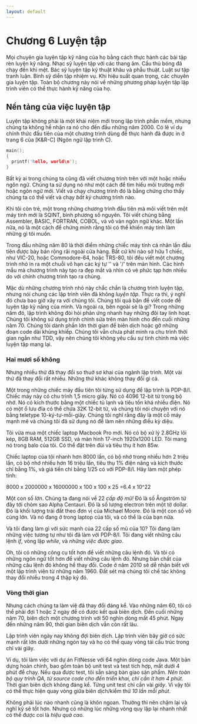 ```yaml
---
layout: default
---
```


# Chương 6 Luyện tập

Mọi chuyên gia luyện tập kỹ năng của họ bằng cách thực hành các bài tập rèn luyện kỹ năng. Nhạc sỹ luyện tập với các thang âm. Cầu thủ bóng đá chạy đến khi mệt. Bác sỹ luyện tập kỹ thuật khâu và phẫu thuật. Luật sư tập tranh luận. Binh sỹ diễn tập nhiệm vụ. Khi hiệu suất quan trọng, các chuyên gia luyện tập. Toàn bộ chương này nói về những phương pháp luyện tập lập trình viên có thể thực hành kỹ năng của họ.

## Nền tảng của việc luyện tập

Luyện tập không phải là một khái niệm mới trong lập trình phần mềm, nhưng chúng ta không hề nhận ra nó cho đến đầu những năm 2000. Có lẽ ví dụ chính thức đầu tiên của một chương trình dùng để thực hành đã được in ở trang 6 của [K&R-C] (Ngôn ngữ lập trình C).

```cpp
main();
{
  printf('hello, world\n');
}
```

Bất kỳ ai trong chúng ta cũng đã viết chương trình trên với một hoặc nhiều ngôn ngữ. Chúng ta sử dụng nó như một cách để tìm hiểu môi trường mới hoặc ngôn ngữ mới. Viết và chạy chương trình đó là bằng chứng cho thấy chúng ta có thể viết và chạy _bất kỳ_ chương trình nào.

Khi tôi còn trẻ, một trong những chương trình đầu tiên mà môi viết trên một máy tính mới là SQINT, bình phương số nguyên. Tôi viết chúng bằng Assembler, BASIC, FORTRAN, COBOL, và vô vàn ngôn ngữ khác. Một lần nữa, nó là một cách để chứng minh rằng tôi có thể khiến máy tính làm những gì tôi muốn.

Trong đầu những năm 80 là thời điểm những chiếc máy tính cá nhân lần đầu tiên được bày bán rộng rãi ngoài cửa hàng. Bất cứ khi nào sở hữu 1 chiếc, như VIC-20, hoặc Commodore-64, hoặc TRS-80, tôi đều viết một chương trình nhỏ in ra một chuỗi vô hạn các ký tự '\' và '/' trên màn hình. Các hình mẫu mà chương trình này tạo ra đẹp mắt và nhìn có vẻ phức tạp hơn nhiều do với chính chương trình tạo ra chúng.

Mặc dù những chương trình nhỏ này chắc chắn là chương trình luyện tập, nhưng nói chung các lập trình viên đã không _luyện tập_. Thực ra thì, ý nghĩ đó chưa bao giờ xảy ra với chúng tôi. Chúng tôi quá bận để viết code để luyện tập kỹ năng của mình. Và ngoài ra, bên ngoài sẽ là gì? Trong những năm đó, lập trình không đòi hỏi phản ứng nhanh hay những đôi tay linh hoạt. Chúng tôi không sử dụng trình chỉnh sửa trên màn hình cho đến cuối những năm 70. Chúng tôi dành phần lớn thời gian để biên dịch hoặc gỡ những đoạn code dài khủng khiếp. Chúng tôi vẫn chưa phát minh ra chu trình thời gian ngắn như TDD, vậy nên chúng tôi không yêu cầu sự tinh chỉnh mà việc luyện tập mang lại.

### Hai mươi số không

Nhưng nhiều thứ đã thay đổi so thuở sơ khai của ngành lập trình. Một vài thứ đã thay đổi rất nhiều. Những thứ khác không thay đổi gì cả.

Một trong những chiếc máy đầu tiên tôi từng sử dụng để lập trình là PDP-8/I. Chiếc máy này có chu trình 1,5 micro giây. Nó có 4096 12-bit từ trong bộ nhớ. Nó có kích thước bằng một chiếc tủ lạnh và tiêu tốn khá nhiều điện. Nó có một ổ lưu đĩa có thể chứa 32K 12-bit từ, và chúng tôi nói chuyện với nó bằng teletype 10-ký-tự-mỗi-giây. Chúng tôi nghĩ rằng đây là một cỗ máy mạnh mẽ và chúng tôi đã sử dụng nó để làm nên những điều kỳ diệu.

Tôi vừa mua một chiếc laptop Macbook Pro mới. Nó có bộ xử lý 2.8GHz lõi kép, 8GB RAM, 512GB SSD, và màn hình 17-inch 1920x1200 LED. Tôi mang nó trong balo của tôi. Có thể đặt trên đùi và tiêu thụ ít hơn 85w.

Chiếc laptop của tôi nhanh hơn 8000 lần, có bộ nhớ trong nhiều hơn 2 triệu lần, có bộ nhớ nhiều hơn 16 triệu lần, tiêu thụ 1% điện năng và kích thước chỉ bằng 1%, và giá tiền chỉ bằng 1/25 có với PDP-8/I. Hãy làm một phép tính: 

8000 x 2000000 x 16000000 x 100 x 100 x 25 =6.4 x 10^22

Một con số _lớn_. Chúng ta đang nói về 22 _cấp độ mũ!_ Đó là số Ångström từ đây tới chòm sao Alpha Centauri. Đó là số lượng electron trên một tờ dollar. Đó là khối lượng trái đất theo đơn vị của Michael Moore. Đó là một con số vô cùng lớn. Và nó đang ở trong laptop của tôi, và có thể là của bạn nữa.

Và tôi đang làm gì với sức mạnh của 22 cấp số mũ của 10? Tôi đang làm những việc tương tự như tôi đã làm với PDP-8/I. Tôi đang viết những câu lệnh _if_, vòng lặp _while_, và _những việc được giao_.

Oh, tôi có những công cụ tốt hơn để viết những câu lệnh đó. Và tôi có những ngôn ngữ tốt hơn để viết những câu lệnh đó. Nhưng bản chất của những câu lệnh đó không hề thay đổi. Code ở năm 2010 sẽ dễ nhận biết với một lập trình viên từ những năm 1960. Đất sét mà chúng tôi chế tác không thay đổi nhiều trong 4 thập kỷ đó.

### Vòng thời gian

Nhưng cách chúng ta làm việ đã thay đổi đáng kể. Vào những năm 60, tôi có thể phải đợi 1 hoặc 2 ngày để có được kết quả biên dịch. Đến cuối những năm 70, biên dịch một chương trình với 50 nghìn dòng mất 45 phút. Ngay đến những năm 90, thời gian biên dịch vẫn còn rất lâu.

Lập trình viên ngày nay không đợi biên dịch. Lập trình viên bây giờ có sức mạnh rất lớn dưới những ngón tay và họ có thể quay vòng tái cấu trúc trong chỉ vài giây. 

Ví dụ, tôi làm việc với dự án FitNesse với 64 nghìn dòng code Java. Một bản dựng hoàn chỉnh, bao gồm toàn bộ unit test và test tích hợp, mất dưới 4 phút để chạy. Nếu qua được test, tôi sẵn sàng bàn giao sản phẩm. _Nên toàn bộ quy trình QA, từ source code cho đến triển khai, chỉ cần ít hơn 4 phút._ Thời gian biên dịch không đáng kể. Từng unit test chỉ cần vài _giây_. Vì vậy tôi có thể thực hiện quay vòng giữa biên dịch/kiểm thử _10 lần mỗi phút_.

Không phải lúc nào nhanh cũng là khôn ngoan. Thường thì nên chậm lại và nghĩ kỹ sẽ tốt hơn. Nhưng có những lúc những vòng quy lặp lại nhanh nhất có thể được coi là _hiệu quả cao._